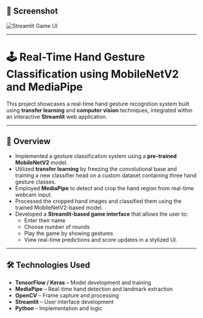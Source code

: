 ## 📸 Screenshot

![Streamlit Game UI](screenshot.png)

---

# 🕹️ Real-Time Hand Gesture Classification using MobileNetV2 and MediaPipe

This project showcases a real-time hand gesture recognition system built using **transfer learning** and **computer vision** techniques, integrated within an interactive **Streamlit** web application.

---

## 🚀 Overview

- Implemented a gesture classification system using a **pre-trained MobileNetV2** model.
- Utilized **transfer learning** by freezing the convolutional base and training a new classifier head on a custom dataset containing three hand gesture classes.
- Employed **MediaPipe** to detect and crop the hand region from real-time webcam input.
- Processed the cropped hand images and classified them using the trained MobileNetV2-based model.
- Developed a **Streamlit-based game interface** that allows the user to:
  - Enter their name
  - Choose number of rounds
  - Play the game by showing gestures
  - View real-time predictions and score updates in a stylized UI.

---

## 🛠️ Technologies Used

- **TensorFlow / Keras** – Model development and training
- **MediaPipe** – Real-time hand detection and landmark extraction
- **OpenCV** – Frame capture and processing
- **Streamlit** – User interface development
- **Python** – Implementation and logic


